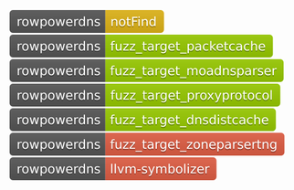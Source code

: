 [![Fuzzing Status Local](docs/rowpowerdns/notFind.svg)](https://github.com/)
[![Fuzzing Status Local](docs/rowpowerdns/fuzz_target_packetcache.svg)](https://github.com/)
[![Fuzzing Status Local](docs/rowpowerdns/fuzz_target_moadnsparser.svg)](https://github.com/)
[![Fuzzing Status Local](docs/rowpowerdns/fuzz_target_proxyprotocol.svg)](https://github.com/)
[![Fuzzing Status Local](docs/rowpowerdns/fuzz_target_dnsdistcache.svg)](https://github.com/)
[![Fuzzing Status Local](docs/rowpowerdns/fuzz_target_zoneparsertng.svg)](https://github.com/)
[![Fuzzing Status Local](docs/rowpowerdns/llvm-symbolizer.svg)](https://github.com/)
